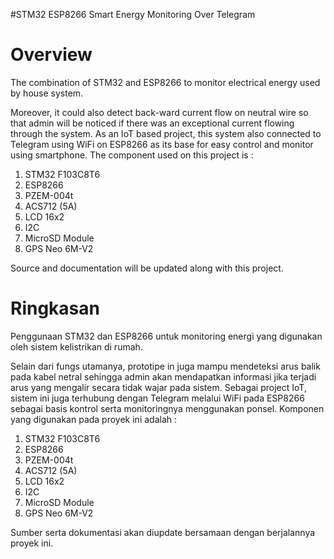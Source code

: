 #STM32 ESP8266 Smart Energy Monitoring Over Telegram

Overview
===

The combination of STM32 and ESP8266 to monitor electrical energy used by house system.

Moreover, it could also detect back-ward current flow on neutral wire so that admin will be noticed if there was an exceptional current flowing through the system. As an IoT based project, this system also connected to Telegram using WiFi on ESP8266 as its base for easy control and monitor using smartphone. The component used on this project is :
1. STM32 F103C8T6
2. ESP8266
3. PZEM-004t
4. ACS712 (5A)
5. LCD 16x2
6. I2C
7. MicroSD Module
8. GPS Neo 6M-V2

Source and documentation will be updated along with this project.

Ringkasan
===

Penggunaan STM32 dan ESP8266 untuk monitoring energi yang digunakan oleh sistem kelistrikan di rumah.

Selain dari fungs utamanya, prototipe in juga mampu mendeteksi arus balik pada kabel netral sehingga admin akan mendapatkan informasi jika terjadi arus yang mengalir secara tidak wajar pada sistem. Sebagai project IoT, sistem ini juga terhubung dengan Telegram melalui WiFi pada ESP8266 sebagai basis kontrol serta monitoringnya menggunakan ponsel. Komponen yang digunakan pada proyek ini adalah :
1. STM32 F103C8T6
2. ESP8266
3. PZEM-004t
4. ACS712 (5A)
5. LCD 16x2
6. I2C
7. MicroSD Module
8. GPS Neo 6M-V2

Sumber serta dokumentasi akan diupdate bersamaan dengan berjalannya proyek ini.
